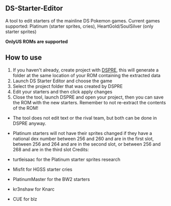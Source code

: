 ## DS-Starter-Editor
A tool to edit starters of the mainline DS Pokemon games. 
Current games supported: Platinum (starter sprites, cries), HeartGold/SoulSilver (only starter sprites)

**OnlyUS ROMs are supported**

## How to use 
1. If you haven't already, create project with [DSPRE](https://github.com/AdAstra-LD/DS-Pokemon-Rom-Editor/releases/tag/v1.7.1), this will generate a folder at the same location of your ROM containing the extracted data
2. Launch DS Starter Editor and choose the game
3. Select the project folder that was created by DSPRE
4. Edit your starters and then click apply changes
5. Close the tool, launch DSPRE and open your project, then you can save the ROM with the new starters. Remember to not re-extract the contents of the ROM!

- The tool does not edit text or the rival team, but both can be done in DSPRE anyway.
- Platinum starters will not have their sprites changed if they have a national dex number between 256 and 260 and are in the first slot, between 256 and 264 and are in the second slot, or between 256 and 268 and are in the third slot
Credits:

- turtleisaac for the Platinum starter sprites research
- Misfit for HGSS starter cries
- PlatinumMaster for the BW2 starters
- kr3nshaw for Knarc
- CUE for blz
